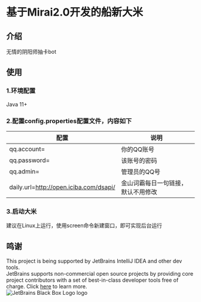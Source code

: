 # 基于Mirai2.0开发的船新大米

## 介绍

无情的阴阳师抽卡bot

## 使用

### 1.环境配置

Java 11+

### 2.配置config.properties配置文件，内容如下

| 配置                                     | 说明                |
|----------------------------------------|-------------------|
| qq.account=                            | 你的QQ账号            |
| qq.password=                           | 该账号的密码            |
| qq.admin=                              | 管理员的QQ号           |
| daily.url=http://open.iciba.com/dsapi/ | 金山词霸每日一句链接，默认不用修改 |

### 3.启动大米

建议在Linux上运行，使用screen命令新建窗口，即可实现后台运行

## 鸣谢

This project is being supported by JetBrains IntelliJ IDEA and other dev tools.  
JetBrains supports non-commercial open source projects by providing core project contributors with a set of
best-in-class developer tools free of charge. Click [here](https://jb.gg/OpenSourceSupport) to learn more.  
![JetBrains Black Box Logo logo](https://resources.jetbrains.com/storage/products/company/brand/logos/jb_square.svg)